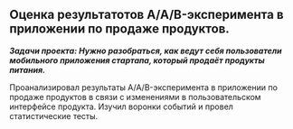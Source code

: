 ## Оценка результатотов A/A/B-эксперимента в приложении по продаже продуктов.

***Задачи проекта: Нужно разобраться, как ведут себя пользователи мобильного приложения стартапа, который продаёт продукты питания.***

Проанализировал результаты A/A/B-эксперимента в приложении по продаже продуктов в связи с изменениями в пользовательском интерфейсе продукта. Изучил воронки событий и провел статистические тесты.

